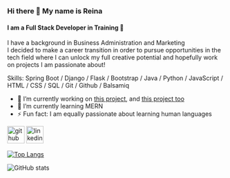 ### Hi there 👋 My name is Reina
#### I am a Full Stack Developer in Training 🚀

I have a background in Business Administration and Marketing <br>
I decided to make a career transition in order to pursue opportunities in the tech field where I can unlock my full creative potential and hopefully work on projects I am passionate about!

Skills: Spring Boot / Django / Flask / Bootstrap / Java / Python / JavaScript / HTML / CSS / SQL / Git / Github / Balsamiq

- 🔭 I’m currently working on [this project](https://github.com/reinahandal/meshwar), and [this project too](https://github.com/reinahandal/skillful_project)
- 🌱 I’m currently learning MERN
- ⚡ Fun fact: I am equally passionate about learning human languages 


[<img src='https://cdn.jsdelivr.net/npm/simple-icons@3.0.1/icons/github.svg' alt='github' height='40'>](https://github.com/reinahandal)  [<img src='https://cdn.jsdelivr.net/npm/simple-icons@3.0.1/icons/linkedin.svg' alt='linkedin' height='40'>](https://www.linkedin.com/in/reina-handal/)  

[![Top Langs](https://github-readme-stats.vercel.app/api/top-langs/?username=reinahandal)](https://github.com/anuraghazra/github-readme-stats)

![GitHub stats](https://github-readme-stats.vercel.app/api?username=reinahandal&show_icons=true)  

